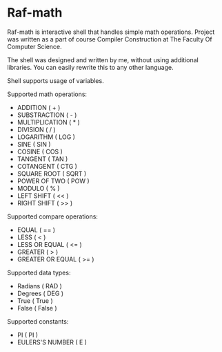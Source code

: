 # Raf-math
Raf-math is interactive shell that handles simple math operations. Project was written as a part of course Compiler Construction at The Faculty Of Computer Science.

The shell was designed and written by me, without using additional libraries. You can easily rewrite this to any other language. 

Shell supports usage of variables.

Supported math operations:
* ADDITION ( \+ )
* SUBSTRACTION ( \- )
* MULTIPLICATION ( \* )
* DIVISION ( / )
* LOGARITHM ( LOG )
* SINE ( SIN )
* COSINE ( COS )
* TANGENT ( TAN )
* COTANGENT ( CTG ) 
* SQUARE ROOT ( SQRT )
* POWER OF TWO ( POW )
* MODULO ( % )
* LEFT SHIFT ( << )
* RIGHT SHIFT ( >> )

Supported compare operations:
* EQUAL ( == )
* LESS ( < )
* LESS OR EQUAL ( <= )
* GREATER ( > )
* GREATER OR EQUAL ( >= )

Supported data types:
* Radians ( RAD )
* Degrees ( DEG )
* True ( True )
* False ( False )

Supported constants:
* PI ( PI )
* EULERS'S NUMBER ( E )
